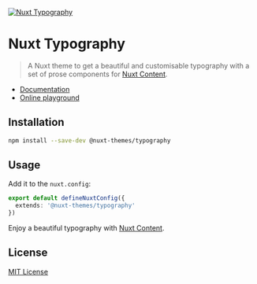 [![Nuxt Typography](https://typography.nuxt.space/preview.png)](https://typography.nuxt.space)

# Nuxt Typography

> A Nuxt theme to get a beautiful and customisable typography with a set of prose components for [Nuxt Content](https://content.nuxtjs.org).

- [Documentation](https://typography.nuxt.space)
- [Online playground](https://stackblitz.com/edit/nuxt-theme-typography?file=content/index.md)

## Installation

```bash
npm install --save-dev @nuxt-themes/typography
```

## Usage

Add it to the `nuxt.config`:

```ts
export default defineNuxtConfig({
  extends: '@nuxt-themes/typography'
})
```

Enjoy a beautiful typography with [Nuxt Content](https://content.nuxtjs.org).

## License

[MIT License](./LICENSE)
